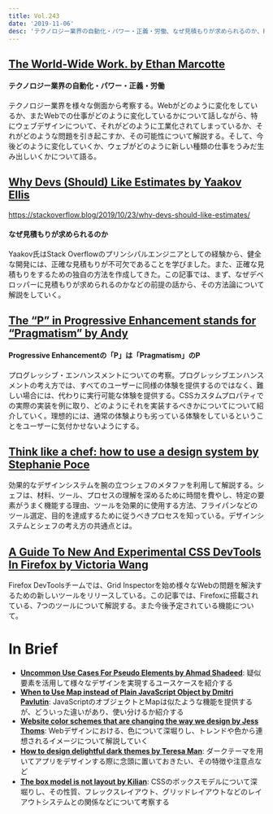 ```yaml
---
title: Vol.243
date: '2019-11-06'
desc: 'テクノロジー業界の自動化・パワー・正義・労働、なぜ見積もりが求められるのか、Progressive Enhancementの「P」は「Pragmatism」のP、ほか計10リンク'
---
```


## [The World-Wide Work. by Ethan Marcotte](https://ethanmarcotte.com/wrote/the-world-wide-work/)

#### テクノロジー業界の自動化・パワー・正義・労働

テクノロジー業界を様々な側面から考察する。Webがどのように変化をしているか、またWebでの仕事がどのように変化しているかについて話しながら、特にウェブデザインについて、それがどのように工業化されてしまっているか、それがどのような問題を引き起こすか、その可能性について解説する。そして、今後どのように変化していくか、ウェブがどのように新しい種類の仕事をうみだ生み出しいくかについて語る。

## [Why Devs (Should) Like Estimates by Yaakov Ellis](https://stackoverflow.blog/2019/10/23/why-devs-should-like-estimates/)
https://stackoverflow.blog/2019/10/23/why-devs-should-like-estimates/

#### なぜ見積もりが求められるのか
Yaakov氏はStack Overflowのプリンシパルエンジニアとしての経験から、健全な開発には、正確な見積もりが不可欠であることを学びました。また、正確な見積もりをするための独自の方法を作成してきた。この記事では、まず、なぜデベロッパーに見積もりが求められるのかなどの前提の話から、その方法論について解説をしていく。

## [The “P” in Progressive Enhancement stands for “Pragmatism” by Andy](https://hankchizljaw.com/wrote/the-p-in-progressive-enhancement-stands-for-pragmatism/)

#### Progressive Enhancementの「P」は「Pragmatism」のP
プログレッシブ・エンハンスメントについての考察。プログレッシブエンハンスメントの考え方では、すべてのユーザーに同様の体験を提供するのではなく、難しい場合には、代わりに実行可能な体験を提供する。CSSカスタムプロパティでの実際の実装を例に取り、どのようにそれを実装するべきかについてについて紹介していく。理想的には、通常の体験よりも劣っている体験をしているということをユーザーに気付かせないようにする。

## [Think like a chef: how to use a design system by Stephanie Poce](https://ux.shopify.com/think-like-a-chef-how-to-use-a-design-system-ae1f0e0e0dd7)

効果的なデザインシステムを腕の立つシェフのメタファを利用して解説する。シェフは、材料、ツール、プロセスの理解を深めるために時間を費やし、特定の要素がうまく機能する理由、ツールを効果的に使用する方法、フライパンなどのツール選定、目的を達成するために従うべきプロセスを知っている。デザインシステムとシェフの考え方の共通点とは。

## [A Guide To New And Experimental CSS DevTools In Firefox by Victoria Wang](https://www.smashingmagazine.com/2019/10/guide-new-experimental-css-devtools-firefox/)

Firefox DevToolsチームでは、Grid Inspectorを始め様々なWebの問題を解決するための新しいツールをリリースしている。この記事では、Firefoxに搭載されている、7つのツールについて解説する。また今後予定されている機能について。

# In Brief
- [**Uncommon Use Cases For Pseudo Elements by Ahmad Shadeed**](https://ishadeed.com/article/unusual-use-cases-pseudo-elements/): 疑似要素を活用して様々なデザインを実現するユースケースを紹介する
- [**When to Use Map instead of Plain JavaScript Object by Dmitri Pavlutin**](https://dmitripavlutin.com/maps-vs-plain-objects-javascript/): JavaScriptのオブジェクトとMapは似たような機能を提供するが、どういった違いがあり、使い分けるか紹介する
- [**Website color schemes that are changing the way we design by Jess Thoms**](https://www.invisionapp.com/inside-design/website-color-schemes/): Webデザインにおける、色について深堀りし、トレンドや色から連想されるイメージについて解説していく
- [**How to design delightful dark themes by Teresa Man**](https://blog.superhuman.com/how-to-design-delightful-dark-themes-7b3da644ff1f): ダークテーマを用いてアプリをデザインする際に念頭に置いておきたい、その特徴や注意点など
- [**The box model is not layout by Kilian**](https://kilianvalkhof.com/2019/design/the-box-model-is-not-layout/): CSSのボックスモデルについて深堀りし、その性質、フレックスレイアウト、グリッドレイアウトなどのレイアウトシステムとの関係などについて考察する

